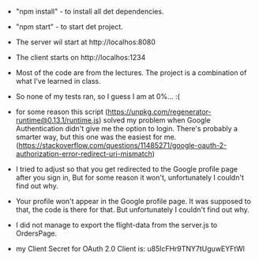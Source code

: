 * "npm install" - to install all det dependencies.
* "npm start" - to start det project.
* The server wil start at http://localhos:8080
* The client starts on http://localhos:1234

* Most of the code are from the lectures. The project is a combination of what I've learned in class.
* So none of my tests ran, so I guess I am at 0%... :(

* for some reason this script (https://unpkg.com/regenerator-runtime@0.13.1/runtime.js) solved my problem when Google Authentication didn't give me the option to login. There's probably a smarter way, but this one was the easiest for me. (https://stackoverflow.com/questions/11485271/google-oauth-2-authorization-error-redirect-uri-mismatch)
* I tried to adjust so that you get redirected to the Google profile page after you sign in, But for some reason it won't, unfortunately I couldn't find out why.
* Your profile won't appear in the Google profile page. It was supposed to that, the code is there for that. But unfortunately I couldn't find out why.
* I did not manage to export the flight-data from the server.js to OrdersPage.

* my Client Secret for OAuth 2.0 Client is:
  u85lcFHr9TNY7tUguwEYFtWl